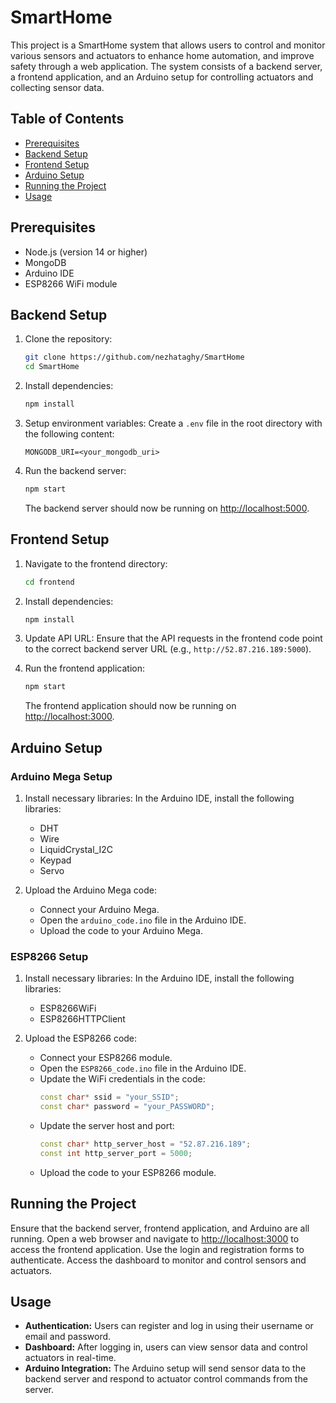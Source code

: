 # SmartHome

This project is a SmartHome system that allows users to control and monitor various sensors and actuators to enhance home automation, and improve safety through a web application. The system consists of a backend server, a frontend application, and an Arduino setup for controlling actuators and collecting sensor data.

## Table of Contents
- [Prerequisites](#prerequisites)
- [Backend Setup](#backend-setup)
- [Frontend Setup](#frontend-setup)
- [Arduino Setup](#arduino-setup)
- [Running the Project](#running-the-project)
- [Usage](#usage)

## Prerequisites
- Node.js (version 14 or higher)
- MongoDB
- Arduino IDE
- ESP8266 WiFi module

## Backend Setup
1. Clone the repository:
    ```sh
    git clone https://github.com/nezhataghy/SmartHome
    cd SmartHome
    ```
2. Install dependencies:
    ```sh
    npm install
    ```
3. Setup environment variables:
    Create a `.env` file in the root directory with the following content:
    ```env
    MONGODB_URI=<your_mongodb_uri>
    ```
4. Run the backend server:
    ```sh
    npm start
    ```
    The backend server should now be running on [http://localhost:5000](http://localhost:5000).

## Frontend Setup
1. Navigate to the frontend directory:
    ```sh
    cd frontend
    ```
2. Install dependencies:
    ```sh
    npm install
    ```
3. Update API URL:
    Ensure that the API requests in the frontend code point to the correct backend server URL (e.g., `http://52.87.216.189:5000`).

4. Run the frontend application:
    ```sh
    npm start
    ```
    The frontend application should now be running on [http://localhost:3000](http://localhost:3000).

## Arduino Setup

### Arduino Mega Setup
1. Install necessary libraries:
    In the Arduino IDE, install the following libraries:
    - DHT
    - Wire
    - LiquidCrystal_I2C
    - Keypad
    - Servo

2. Upload the Arduino Mega code:
    - Connect your Arduino Mega.
    - Open the `arduino_code.ino` file in the Arduino IDE.
    - Upload the code to your Arduino Mega.

### ESP8266 Setup
1. Install necessary libraries:
    In the Arduino IDE, install the following libraries:
    - ESP8266WiFi
    - ESP8266HTTPClient

2. Upload the ESP8266 code:
    - Connect your ESP8266 module.
    - Open the `ESP8266_code.ino` file in the Arduino IDE.
    - Update the WiFi credentials in the code:
      ```cpp
      const char* ssid = "your_SSID";
      const char* password = "your_PASSWORD";
      ```
    - Update the server host and port:
      ```cpp
      const char* http_server_host = "52.87.216.189";
      const int http_server_port = 5000;
      ```
    - Upload the code to your ESP8266 module.

## Running the Project
Ensure that the backend server, frontend application, and Arduino are all running. Open a web browser and navigate to [http://localhost:3000](http://localhost:3000) to access the frontend application. Use the login and registration forms to authenticate. Access the dashboard to monitor and control sensors and actuators.

## Usage
- **Authentication:** Users can register and log in using their username or email and password.
- **Dashboard:** After logging in, users can view sensor data and control actuators in real-time.
- **Arduino Integration:** The Arduino setup will send sensor data to the backend server and respond to actuator control commands from the server.
